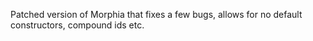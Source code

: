 Patched version of Morphia that fixes a few bugs, allows for no default constructors, compound ids etc.